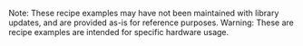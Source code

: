 Note: These recipe examples may have not been maintained with library updates, and are provided as-is for reference purposes.
Warning: These are recipe examples are intended for specific hardware usage.